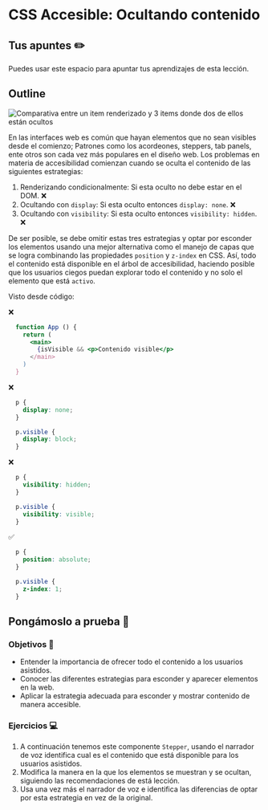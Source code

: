 # CSS Accesible: Ocultando contenido

## Tus apuntes ✏️

Puedes usar este espacio para apuntar tus aprendizajes de esta lección.


## Outline

![Comparativa entre un item renderizado y 3 items donde dos de ellos están ocultos](./assets/banner.svg)

En las interfaces web es común que hayan elementos que no sean visibles desde el comienzo; Patrones como los acordeones, steppers, tab panels, ente otros son cada vez más populares en el diseño web. Los problemas en materia de accesibilidad comienzan cuando se oculta el contenido de las siguientes estrategias:

1. Renderizando condicionalmente: Si esta oculto no debe estar en el DOM. ❌
2. Ocultando con `display`: Si esta oculto entonces `display: none`. ❌
3. Ocultando con `visibility`: Si esta oculto entonces `visibility: hidden`. ❌


De ser posible, se debe omitir estas tres estrategias y optar por esconder los elementos usando una mejor alternativa como el manejo de capas que se logra combinando las propiedades `position` y `z-index` en CSS. Así, todo el contenido está disponible en el árbol de accesibilidad, haciendo posible que los usuarios ciegos puedan explorar todo el contenido y no solo el elemento que está `activo`.

Visto desde código:

❌
```jsx
  function App () {
    return (
      <main>
        {isVisible && <p>Contenido visible</p>
      </main>
    )
  }
```

❌
```css
  p {
    display: none;
  }

  p.visible {
    display: block;
  }
```

❌
```css
  p {
    visibility: hidden;
  }

  p.visible {
    visibility: visible;
  }
```

✅
```css
  p {
    position: absolute;
  }

  p.visible {
    z-index: 1;
  }
```

## Pongámoslo a prueba 💪

### Objetivos 🎯
- Entender la importancia de ofrecer todo el contenido a los usuarios asistidos.
- Conocer las diferentes estrategias para esconder y aparecer elementos en la web.
- Aplicar la estrategia adecuada para esconder y mostrar contenido de manera accesible.

### Ejercicios 💻

1. A continuación tenemos este componente `Stepper`, usando el narrador de voz identifica cual es el contenido que está disponible para los usuarios asistidos.
2. Modifica la manera en la que los elementos se muestran y se ocultan, siguiendo las recomendaciones de está lección.
3. Usa una vez más el narrador de voz e identifica las diferencias de optar por esta estrategia en vez de la original.
